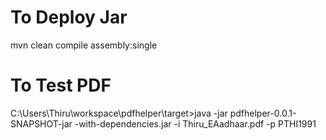 
# To Deploy Jar
mvn clean compile assembly:single

# To Test PDF
C:\Users\Thiru\workspace\pdfhelper\target>java -jar pdfhelper-0.0.1-SNAPSHOT-jar
-with-dependencies.jar -i Thiru_EAadhaar.pdf -p PTHI1991